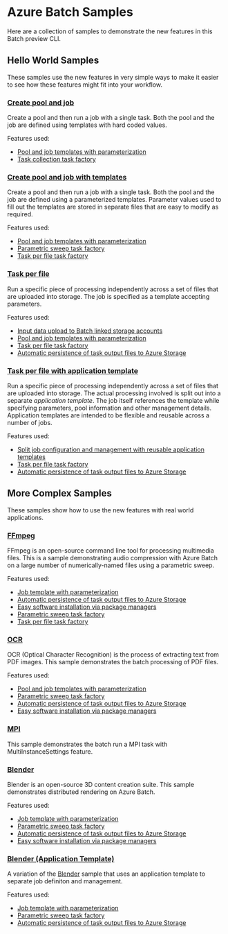 # Azure Batch Samples

Here are a collection of samples to demonstrate the new features in this Batch preview CLI.

## Hello World Samples

These samples use the new features in very simple ways to make it easier to see how these features might fit into your workflow.

### [Create pool and job](hello-world/create-pool-and-job)

Create a pool and then run a job with a single task. Both the pool and the job are defined using templates with hard coded values. 

Features used:

* [Pool and job templates with parameterization](../doc/templates.md)
* [Task collection task factory](../doc/taskFactories.md#task-collection)


### [Create pool and job with templates](hello-world/create-pool-and-job-with-templates)

Create a pool and then run a job with a single task. Both the pool and the job are defined using a parameterized templates. Parameter values used to fill out the templates are stored in separate files that are easy to modify as required.  

Features used:

* [Pool and job templates with parameterization](../doc/templates.md)
* [Parametric sweep task factory](../doc/taskFactories.md#parametric-sweep)
* [Task per file task factory](../doc/taskFactories.md#task-per-file)


### [Task per file](hello-world/task-per-file)

Run a specific piece of processing independently across a set of files that are uploaded into storage. The job is specified as a template accepting parameters.

Features used:

* [Input data upload to Batch linked storage accounts](../doc/inputFiles.md#input-file-upload)
* [Pool and job templates with parameterization](../doc/templates.md)
* [Task per file task factory](../doc/taskFactories.md#task-per-file)
* [Automatic persistence of task output files to Azure Storage](../doc/outputFiles.md)

### [Task per file with application template](hello-world/task-per-file-with-app-template)

Run a specific piece of processing independently across a set of files that are uploaded into storage. The actual processing involved is split out into a separate *application template*. The job itself references the template while specifying parameters, pool information and other management details. Application templates are intended to be flexible and reusable across a number of jobs.

Features used:

* [Split job configuration and management with reusable application templates](../doc/application-templates.md)
* [Task per file task factory](../doc/taskFactories.md#task-per-file)
* [Automatic persistence of task output files to Azure Storage](../doc/outputFiles.md)


## More Complex Samples

These samples show how to use the new features with real world applications.

### [FFmpeg](ffmpeg)

FFmpeg is an open-source command line tool for processing multimedia files. This is a sample demonstrating audio compression with Azure Batch on a large number of numerically-named files using a parametric sweep.

Features used:

* [Job template with parameterization](../doc/templates.md)
* [Automatic persistence of task output files to Azure Storage](../doc/outputFiles.md)
* [Easy software installation via package managers](../doc/packages.md)
* [Parametric sweep task factory](../doc/taskFactories.md#parametric-sweep)
* [Task per file task factory](../doc/taskFactories.md#task-per-file)

### [OCR](ocr)

OCR (Optical Character Recognition) is the process of extracting text from PDF images. This sample demonstrates the batch processing of PDF files.

Features used:

* [Pool and job templates with parameterization](../doc/templates.md)
* [Parametric sweep task factory](../doc/taskFactories.md#parametric-sweep)
* [Automatic persistence of task output files to Azure Storage](../doc/outputFiles.md)
* [Easy software installation via package managers](../doc/packages.md)

### [MPI](mpi)

This sample demonstrates the batch run a MPI task with MultiInstanceSettings feature.

### [Blender](blender)

Blender is an open-source 3D content creation suite. This sample demonstrates distributed rendering on Azure Batch.  

Features used:

* [Job template with parameterization](../doc/templates.md)
* [Parametric sweep task factory](../doc/taskFactories.md#parametric-sweep)
* [Automatic persistence of task output files to Azure Storage](../doc/outputFiles.md)
* [Easy software installation via package managers](../doc/packages.md)

### [Blender (Application Template)](blender-appTemplate) 

A variation of the [Blender](blender) sample that uses an application template to separate job definiton and management.

Features used:

* [Job template with parameterization](../doc/templates.md)
* [Parametric sweep task factory](../doc/taskFactories.md#parametric-sweep)
* [Automatic persistence of task output files to Azure Storage](../doc/outputFiles.md)
